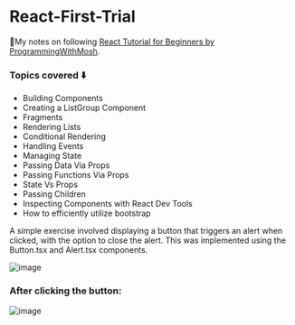 # React-First-Trial
📑My notes on following [React Tutorial for Beginners by ProgrammingWithMosh](https://www.youtube.com/watch?v=SqcY0GlETPk&t=2003s).

### Topics covered ⬇️
- Building Components
- Creating a ListGroup Component
- Fragments
- Rendering Lists
- Conditional Rendering
- Handling Events
- Managing State
- Passing Data Via Props
- Passing Functions Via Props
- State Vs Props
- Passing Children
- Inspecting Components with React Dev Tools
- How to efficiently utilize bootstrap

A simple exercise involved displaying a button that triggers an alert when clicked, with the option to close the alert. This was implemented using the Button.tsx and Alert.tsx components.

![image](https://github.com/user-attachments/assets/3286f46c-1517-4dd1-9c0c-f06b26c5790c)

### After clicking the button:

![image](https://github.com/user-attachments/assets/8c01ba1c-f096-4284-b05e-bafee1bbd646)









